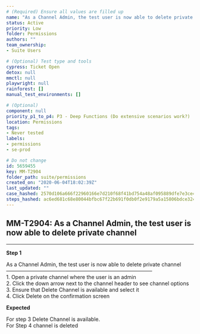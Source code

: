 ```yaml
---
# (Required) Ensure all values are filled up
name: "As a Channel Admin, the test user is now able to delete private channel"
status: Active
priority: Low
folder: Permissions
authors: ""
team_ownership: 
- Suite Users

# (Optional) Test type and tools
cypress: Ticket Open
detox: null
mmctl: null
playwright: null
rainforest: []
manual_test_environments: []

# (Optional)
component: null
priority_p1_to_p4: P3 - Deep Functions (Do extensive scenarios work?)
location: Permissions
tags: 
- Never tested
labels: 
- permissions
- se-prod

# Do not change
id: 5659455
key: MM-T2904
folder_path: suite/permissions
created_on: "2020-06-04T18:02:39Z"
last_updated: ""
case_hashed: 2570d106a666f22960166e7d210f68f41bd754a48af095889dfe7e3ce42753ae73adfb18a9820d7c0c704800be44c841
steps_hashed: ac6ed681c68e80044bfbc67f22b691f0db0f2e9179a5a15806bdce32425bfce359d6cfefd175602e2bad5d997782fba3
---
```


## MM-T2904: As a Channel Admin, the test user is now able to delete private channel

---

**Step 1**

As a Channel Admin, the test user is now able to delete private channel\
————————————————————————————\
1\. Open a private channel where the user is an admin\
2\. Click the down arrow next to the channel header to see channel options\
3\. Ensure that Delete Channel is available and select it\
4\. Click Delete on the confirmation screen

**Expected**

For step 3 Delete Channel is available.\
For Step 4 channel is deleted
